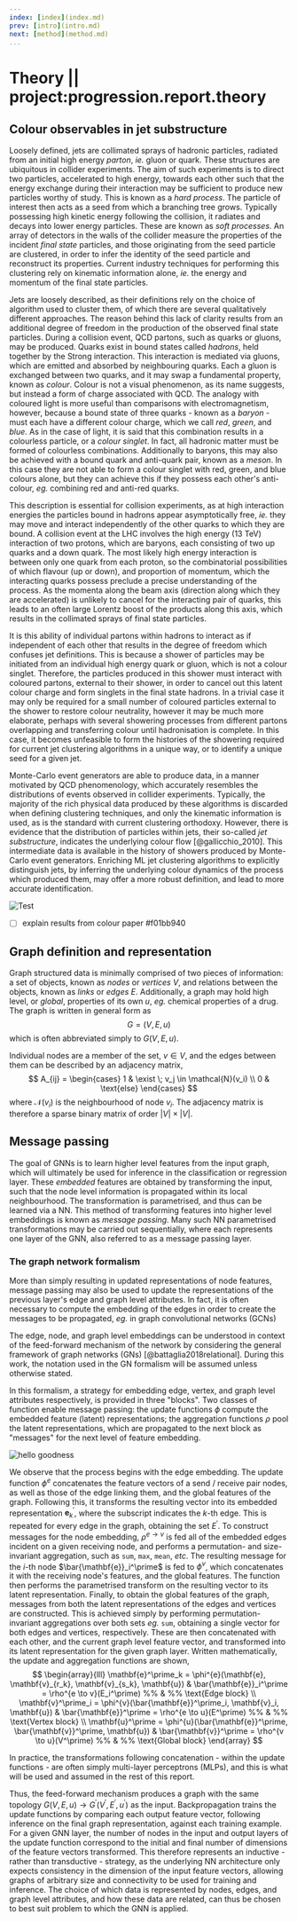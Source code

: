 ```yaml
---
index: [index](index.md)
prev: [intro](intro.md)
next: [method](method.md)
...
```


# Theory || project:progression.report.theory
## Colour observables in jet substructure

Loosely defined, jets are collimated sprays of hadronic particles,
radiated from an initial high energy _parton_, _ie._ gluon or quark.
These structures are ubiquitous in collider experiments. The aim of
such experiments is to direct two particles, accelerated to high energy,
towards each other such that the energy exchange during their interaction
may be sufficient to produce new particles worthy of study. This is known
as a _hard process_. The particle of interest then acts as a seed from which
a branching tree grows. Typically possessing high kinetic energy following
the collision, it radiates and decays into lower energy particles.
These are known as _soft processes_.
An array of detectors in the walls of the collider measure the properties
of the incident _final state_ particles, and those
originating from the seed particle are clustered, in order to
infer the identity of the seed particle and
reconstruct its properties.
Current industry techniques for performing this clustering rely on kinematic
information alone, _ie._ the energy and momentum of the final state
particles.

Jets are loosely described, as their definitions rely on the choice of
algorithm used to cluster them, of which there are several qualitatively
different approaches. The reason behind this lack
of clarity results from an additional degree of freedom in the production
of the observed final state particles. During a collision event,
QCD partons, such as quarks or gluons, may be produced.
Quarks exist in bound states called _hadrons_, held together
by the Strong interaction.
This interaction is mediated via gluons, which are emitted and absorbed by
neighbouring quarks. Each a gluon is exchanged between two quarks, and it may
swap a fundamental property, known as _colour_. Colour is not a visual
phenomenon, as its name suggests, but instead a form of charge associated
with QCD. The analogy with coloured light is more useful than
comparisons with electromagnetism, however, because a bound state of three
quarks - known as a _baryon_ - must each have a
different colour charge, which we call _red_, _green_, and _blue_.
As in the case of light, it is said that this
combination results in a colourless particle, or a _colour singlet_.
In fact, all hadronic matter must be formed of colourless combinations.
Additionally to baryons, this may also be achieved with a
bound quark and anti-quark pair, known as a _meson_.
In this case they are not able to form a colour singlet with
red, green, and blue colours alone, but
they can achieve this if they possess each other's anti-colour,
_eg._ combining red and anti-red quarks.

This description is essential for collision experiments, as at high interaction
energies the particles bound in hadrons appear asymptotically free, _ie._
they may move and interact independently of the other quarks to which
they are bound. A collision event at the LHC involves the high energy
(13 TeV) interaction of two protons, which are baryons, each
consisting of two up quarks and a down quark.
The most likely high energy interaction is between only one quark from each
proton, so the combinatorial possibilities of which flavour
(up or down), and proportion of momentum, which the interacting quarks possess
preclude a precise understanding of the process.
As the momenta along the beam axis (direction along which they are accelerated)
is unlikely to cancel for the interacting pair of quarks, this leads to an
often large Lorentz boost of the products along this axis, which results in
the collimated sprays of final state particles.

It is this ability of individual partons within hadrons to interact as if
independent of each other that results in the degree of freedom which confuses
jet definitions. This is because a shower of particles may be initiated from
an individual high energy quark or gluon, which is not a colour singlet.
Therefore, the particles produced in this shower must interact with
coloured partons, external to their shower, in order to
cancel out this latent colour charge and form singlets in
the final state hadrons. In a trivial case it may only be required for
a small number of coloured particles external to the shower to restore
colour neutrality, however it may be much more elaborate, perhaps with
several showering processes from different partons overlapping and transferring
colour until hadronisation is complete. In this case, it becomes unfeasible
to form the histories of the showering required for current jet clustering
algorithms in a unique way, or to identify a unique seed for a given jet.

Monte-Carlo event generators are able to produce data, in a manner motivated
by QCD phenomenology, which accurately resembles the distributions of
events observed in collider experiments. Typically, the majority of the rich
physical data produced by these algorithms is discarded when defining
clustering techniques, and only the kinematic information is used, as is
the standard with current clustering orthodoxy. However, there is evidence
that the distribution of particles within jets, their so-called
_jet substructure_, indicates the underlying colour flow [@gallicchio_2010].
This intermediate data is available in the history of
showers produced by Monte-Carlo event generators. 
Enriching ML jet clustering algorithms to explicitly distinguish jets,
by inferring the underlying colour dynamics of the process which produced them,
may offer a more robust definition, and lead to more accurate identification.

![Test](assets/pT_color_diff.png)

* [ ] explain results from colour paper  #f01bb940



## Graph definition and representation
Graph structured data is minimally comprised of two pieces of information:
a set of objects, known as _nodes_ or _vertices_ $V$, and
relations between the objects, known as _links_ or _edges_ $E$.
Additionally, a graph may hold high level, or _global_,
properties of its own $u$, _eg._ chemical properties of a drug.
The graph is written in general form as
$$
G = \left( V, E, u \right)
$$
which is often abbreviated simply to $G\left(V, E, u\right)$.

Individual nodes are a member of the set, $v \in V$,
and the edges between them can be described by an adjacency matrix,
$$
A_{ij} = \begin{cases}
1 & \exist \; v_j \in \mathcal{N}(v_i) \\
0 & \text{else}
\end{cases}
$$
where $\mathcal{N}(v_i)$  is the neighbourhood of
node $v_i$. The adjacency matrix is therefore a sparse binary matrix of
order $|V| \times |V|$.

## Message passing
The goal of GNNs is to learn higher level features from the input graph,
which will ultimately be used for inference in the classification
or regression layer.
These _embedded_ features are obtained by transforming the input, such that
the node level information is propagated within its local
neighbourhood. The transformation is parametrised, and thus can
be learned via a NN. This method of transforming features into
higher level embeddings is known as _message passing_.
Many such NN parametrised transformations may be carried out sequentially,
where each represents one layer of the GNN, also referred to as a message
passing layer.


### The graph network formalism
More than simply resulting in updated representations of node
features, message passing may also be used to update the representations of
the previous layer's edge and graph level attributes. In fact, it is often
necessary to compute the embedding of the edges in order to create the
messages to be propagated, _eg._ in graph convolutional networks (GCNs)

The edge, node, and graph level embeddings can be understood in context of
the feed-forward mechanism of the network by considering the general
framework of graph networks (GNs) [@battaglia2018relational]. During this work,
the notation used in the GN formalism will be assumed unless otherwise stated.

In this formalism, a strategy for embedding edge, vertex, and graph level
attributes respectively, is provided in three "blocks".
Two classes of function
enable message passing: the update functions $\phi$ compute the embedded
feature (latent) representations; the aggregation functions $\rho$ pool the
latent representations, which are propagated to the next block
as "messages" for the next level of feature embedding.

![hello goodness](assets/GN-full-block.png)


We observe that the process begins with the edge embedding.
The update function $\phi^{e}$ concatenates the feature vectors of
a send / receive pair nodes, as well as those of the edge linking them,
and the global features of the graph. Following this, it transforms
the resulting vector into its embedded representation
$\mathbf{e}_k^\prime$, where the subscript indicates the $k$-th edge.
This is repeated for every edge in the graph, obtaining the set $E^\prime$.
To construct messages for the node embedding, $\rho^{e \to v}$
is fed all of
the embedded edges incident on a given receiving node, and performs
a permutation- and size- invariant aggregation,
such as `sum`, `max`, `mean`, _etc_.
The resulting message for the $i$-th node $\bar{\mathbf{e}}_i^\prime$
is fed to $\phi^v$, which concatenates
it with the receiving node's features, and the global
features. The function then performs the parametrised transform on the
resulting vector to its latent representation.
Finally, to obtain the global features of the graph, messages from both
the latent representations of the edges and vertices are constructed.
This is achieved simply by performing permutation-invariant
aggregations over both sets _eg._ `sum`, obtaining a single vector for both
edges and vertices, respectively. These are then concatenated with each other,
and the current graph level feature vector, and transformed into its latent
representation for the given graph layer.
Written mathematically, the update and aggregation functions are shown,
$$
\begin{array}{lll}
\mathbf{e}^\prime_k = \phi^{e}(\mathbf{e}, \mathbf{v}_{r_k},
\mathbf{v}_{s_k}, \mathbf{u})
&
\bar{\mathbf{e}}_i^\prime = \rho^{e \to v}(E_i^\prime)
%% &
%% \text{Edge block}
\\
\mathbf{v}^\prime_i = \phi^{v}(\bar{\mathbf{e}}^\prime_i,
\mathbf{v}_i, \mathbf{u})
&
\bar{\mathbf{e}}^\prime = \rho^{e \to u}(E^\prime)
%% &
%% \text{Vertex block}
\\
\mathbf{u}^\prime = \phi^{u}(\bar{\mathbf{e}}^\prime,
\bar{\mathbf{v}}^\prime, \mathbf{u})
&
\bar{\mathbf{v}}^\prime = \rho^{v \to u}(V^\prime)
%% &
%% \text{Global block}
\end{array}
$$

In practice, the transformations following concatenation - within the update
functions - are often simply multi-layer perceptrons (MLPs), and this
is what will be used and assumed in the rest of this report.

Thus, the feed-forward mechanism produces a graph with the same topology
$G\left(V, E, u\right) \to G^\prime \left(V^\prime, E^\prime, u^\prime\right)$
as the input.
Backpropagation trains the update functions by comparing each output feature
vector, following inference on the final graph representation,
against each training example.
For a given GNN layer, the number of nodes in the input and output
layers of the update function correspond to the initial and final
number of dimensions of the feature vectors transformed.
This therefore represents an inductive - rather than transductive -
strategy, as the underlying NN architecture only expects consistency
in the dimension of the input feature vectors, allowing graphs of
arbitrary size and connectivity to be used for training and inference.
The choice of which data is represented by nodes, edges, and graph level
attributes, and how these data are related, can thus be chosen to
best suit problem to which the GNN is applied.

